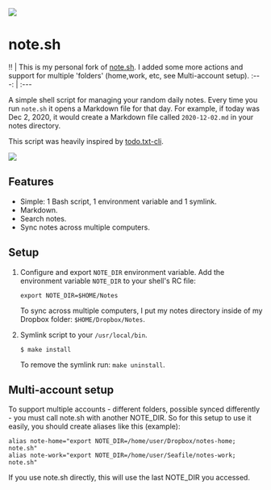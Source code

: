 ![](assets/logo.png)

# note.sh

:bangbang: | This is my personal fork of [note.sh](https://github.com/hachibu/note.sh).
I added some more actions and support for multiple 'folders' (home,work, etc, see Multi-account setup).
:---: | :---

A simple shell script for managing your random daily notes. Every time you
run `note.sh` it opens a Markdown file for that day. For example, if today was
Dec 2, 2020, it would create a Markdown file called `2020-12-02.md` in your
notes directory.

This script was heavily inspired by [todo.txt-cli](https://github.com/todotxt/todo.txt-cli).

![](assets/example.gif)

## Features

- Simple: 1 Bash script, 1 environment variable and 1 symlink.
- Markdown.
- Search notes.
- Sync notes across multiple computers.

## Setup

1. Configure and export `NOTE_DIR` environment variable.
   Add the environment variable `NOTE_DIR` to your shell's RC file:
   ```shell
   export NOTE_DIR=$HOME/Notes
   ```
   To sync across multiple computers, I put my notes directory inside of my
   Dropbox folder: `$HOME/Dropbox/Notes`.

2. Symlink script to your `/usr/local/bin`.
   ```shell
   $ make install
   ```
   To remove the symlink run: `make uninstall`.

## Multi-account setup

To support multiple accounts - different folders, possible synced differently - you must call note.sh with another NOTE_DIR.
So for this setup to use it easily, you should create aliases like this (example):

```shell
alias note-home="export NOTE_DIR=/home/user/Dropbox/notes-home; note.sh"
alias note-work="export NOTE_DIR=/home/user/Seafile/notes-work; note.sh"
```

If you use note.sh directly, this will use the last NOTE_DIR you accessed.